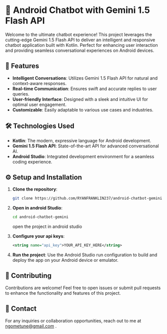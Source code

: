 # 📱 Android Chatbot with Gemini 1.5 Flash API

Welcome to the ultimate chatbot experience! This project leverages the cutting-edge Gemini 1.5 Flash API to deliver an intelligent and responsive chatbot application built with Kotlin. Perfect for enhancing user interaction and providing seamless conversational experiences on Android devices.

## 🚀 Features

- **Intelligent Conversations**: Utilizes Gemini 1.5 Flash API for natural and context-aware responses.
- **Real-time Communication**: Ensures swift and accurate replies to user queries.
- **User-friendly Interface**: Designed with a sleek and intuitive UI for optimal user engagement.
- **Customizable**: Easily adaptable to various use cases and industries.

## 🛠️ Technologies Used

- **Kotlin**: The modern, expressive language for Android development.
- **Gemini 1.5 Flash API**: State-of-the-art API for advanced conversational AI.
- **Android Studio**: Integrated development environment for a seamless coding experience.


## ⚙️ Setup and Installation

1. **Clone the repository**:
   ```bash
   git clone https://github.com/RYANFRANKLIN237/android-chatbot-gemini.git
   ```
2. **Open in android Studio**:
   ```sh
   cd android-chatbot-gemini
   ```
   open the project in android studio

3. **Configure your api keys**:
   ```xml
   <string name="api_key">YOUR_API_KEY_HERE</string>
   ```
4. **Run the project**:
   Use the Android Studio run configuration to build and deploy the app on your Android device or emulator.

## 🌟 Contributing
   Contributions are welcome! Feel free to open issues or submit pull requests to enhance the functionality and features of this project.

## 📧 Contact
  For any inquiries or collaboration opportunities, reach out to me at ngometune@gmail.com .
   


